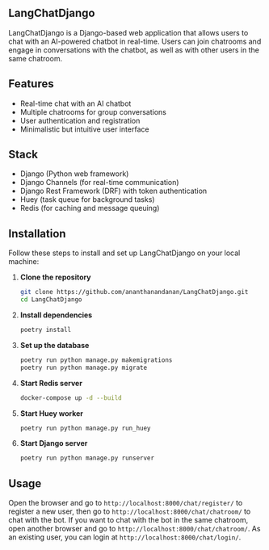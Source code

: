 ## LangChatDjango

LangChatDjango is a Django-based web application that allows users to chat with an AI-powered chatbot in real-time. Users can join chatrooms and engage in conversations with the chatbot, as well as with other users in the same chatroom.

## Features

- Real-time chat with an AI chatbot
- Multiple chatrooms for group conversations
- User authentication and registration
- Minimalistic but intuitive user interface

## Stack

- Django (Python web framework)
- Django Channels (for real-time communication)
- Django Rest Framework (DRF) with token authentication
- Huey (task queue for background tasks)
- Redis (for caching and message queuing)

## Installation

Follow these steps to install and set up LangChatDjango on your local machine:

1. **Clone the repository**

   ```bash
   git clone https://github.com/ananthanandanan/LangChatDjango.git
   cd LangChatDjango
   ```

2. **Install dependencies**

   ```bash
   poetry install
   ```

3. **Set up the database**

   ```bash
   poetry run python manage.py makemigrations
   poetry run python manage.py migrate
   ```

4. **Start Redis server**

   ```bash
   docker-compose up -d --build
   ```

5. **Start Huey worker**

   ```bash
   poetry run python manage.py run_huey
   ```

6. **Start Django server**
   ```bash
   poetry run python manage.py runserver
   ```

## Usage

Open the browser and go to `http://localhost:8000/chat/register/` to register a new user, then go to `http://localhost:8000/chat/chatroom/` to chat with the bot. If you want to chat with the bot in the same chatroom, open another browser and go to `http://localhost:8000/chat/chatroom/`. As an existing user, you can login at `http://localhost:8000/chat/login/`.
